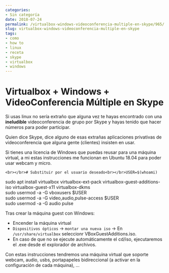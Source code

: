 ```yaml
---
categories:
- Sin categoría
date: 2018-07-24
permalink: /virtualbox-windows-videoconferencia-multiple-en-skype/965/
slug: virtualbox-windows-videoconferencia-multiple-en-skype
tags:
- como
- how to
- linux
- receta
- skype
- virtualbox
- windows
---
```


# Virtualbox + Windows + VideoConferencia Múltiple en Skype

Si usas linux no sería extraño que alguna vez te hayas encontrado con una **ineludible** videoconferencia de grupo por Skype y hayas tenido que hacer números para poder participar.

Quien dice Skype, dice alguno de esas extrañas aplicaciones privativas de videoconferencia que alguna gente (clientes) insisten en usar.

Si tienes una licencia de Windows que puedas reusar para una máquina virtual, a mi estas instrucciones me funcionan en Ubuntu 18.04 para poder usar webcam y micro.

`<br></br># Substituir por el usuario deseado<br></br>USER=$(whoami)`

sudo apt install virtualbox virtualbox-ext-pack virtualbox-guest-additions-iso virtualbox-guest-x11 virtualbox-dkms  
sudo usermod -a -G vboxusers $USER  
sudo usermod -a -G video,audio,pulse-access $USER  
sudo usermod -a -G audio pulse

Tras crear la máquina guest con Windows:

- Encender la máquina virtual
- `Dispositivos ópticos` -&gt; `montar una nueva iso` -&gt; En `/usr/share/virtualbox` seleccionr VBoxGuestAdditions.iso.
- En caso de que no se ejecute automáticamente el cd/iso, ejecutaremos el .exe desde el explorador de archivos.

Con estas instrucciones tendremos una máquina virtual que soporte webcam, audio, usbs, portapapeles bidireccional (a activar en la configuración de cada máquina), …